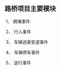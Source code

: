 ## **路桥项目主要模块**

​            1、     拥堵事件

​            2、     行人事件

​            3、     车辆违章变道事件

​            4、     车辆停车事件

​            5、     逆行事件
